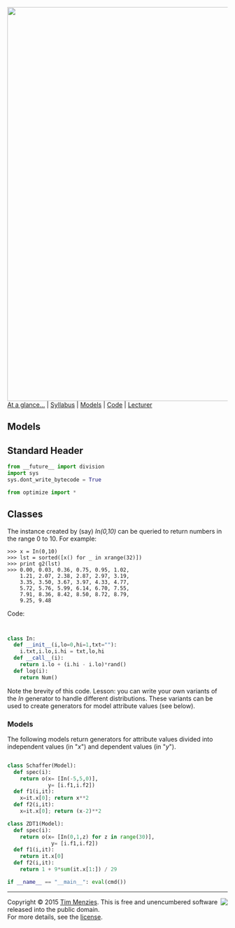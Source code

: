 [<img width=900 src="https://raw.githubusercontent.com/txt/mase/master/img/banner1.png">](https://github.com/txt/mase/blob/master/README.md)   
[At a glance...](https://github.com/txt/mase/blob/master/OVERVIEW.md) |
[Syllabus](https://github.com/txt/mase/blob/master/SYLLABUS.md) |
[Models](https://github.com/txt/mase/blob/master/MODELS.md) |
[Code](https://github.com/txt/mase/tree/master/src) |
[Lecturer](http://menzies.us) 



## Models

## Standard Header

````python
from __future__ import division
import sys
sys.dont_write_bytecode = True

from optimize import *
````

## Classes

The instance created by (say) _In(0,10)_
can be queried to return numbers in the range 0 to 10.
For example:

    >>> x = In(0,10)
    >>> lst = sorted([x() for _ in xrange(32)])
    >>> print g2(lst)
    >>> 0.00, 0.03, 0.36, 0.75, 0.95, 1.02, 
        1.21, 2.07, 2.38, 2.87, 2.97, 3.19, 
        3.35, 3.50, 3.67, 3.97, 4.33, 4.77, 
        5.72, 5.76, 5.99, 6.14, 6.70, 7.55, 
        7.91, 8.36, 8.42, 8.50, 8.72, 8.79, 
        9.25, 9.48

Code:

````python


class In:
  def __init__(i,lo=0,hi=1,txt=""):
    i.txt,i.lo,i.hi = txt,lo,hi
  def __call__(i): 
    return i.lo + (i.hi - i.lo)*rand()
  def log(i): 
    return Num()

````

Note the brevity of this code. Lesson:
you can write your own variants of the _In_ generator
to handle different distributions.
These variants can be used to create generators for 
model attribute values (see below).

### Models

The following models return generators for attribute values
divided into independent values (in "_x_") and
dependent values (in "_y_").

````python

class Schaffer(Model):
  def spec(i):
    return o(x= [In(-5,5,0)],
             y= [i.f1,i.f2])
  def f1(i,it):
    x=it.x[0]; return x**2
  def f2(i,it):
    x=it.x[0]; return (x-2)**2

class ZDT1(Model):
  def spec(i):
    return o(x= [In(0,1,z) for z in range(30)],
              y= [i.f1,i.f2])
  def f1(i,it):
    return it.x[0]
  def f2(i,it):
    return 1 + 9*sum(it.x[1:]) / 29

if __name__ == "__main__": eval(cmd())
````


_________

<img align=right src="https://raw.githubusercontent.com/txt/mase/master/img/pd-icon.png">Copyright © 2015 [Tim Menzies](http://menzies.us).
This is free and unencumbered software released into the public domain.   
For more details, see the [license](https://github.com/txt/mase/blob/master/LICENSE.md).

